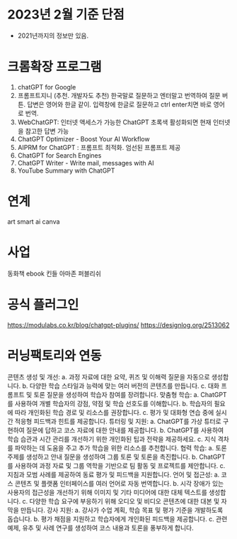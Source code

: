# 2023년 2월 기준 단점
- 2021년까지의 정보만 있음.

# 크롬확장 프로그램
1. chatGPT for Google
2. 프롬프트지니 (추천. 개발자도 추천)
  한국말로 질문하고 엔터말고 번역하여 질문 버튼. 
  답변은 영어와 한글 같이.
  입력창에 한글로 질문하고 ctrl enter치면 바로 영어로 번역.
3. WebChatGPT: 인터넷 액세스가 가능한 ChatGPT
  초록색 활성화되면 현재 인터넷을 참고한 답변 가능
4. ChatGPT Optimizer - Boost Your AI Workflow
4. AIPRM for ChatGPT : 프롬프트 최적화. 엄선된 프롬프트 제공
5. ChatGPT for Search Engines
6. ChatGPT Writer - Write mail, messages with AI
7. YouTube Summary with ChatGPT


# 연계
art smart ai
canva

# 사업
동화책
ebook
킨들 아마존 퍼블리쉬


# 공식 플러그인
https://modulabs.co.kr/blog/chatgpt-plugins/
https://designlog.org/2513062



# 러닝팩토리와 연동
콘텐츠 생성 및 개선:
a. 과정 자료에 대한 요약, 퀴즈 및 이해력 질문을 자동으로 생성합니다.
b. 다양한 학습 스타일과 능력에 맞는 여러 버전의 콘텐츠를 만듭니다.
c. 대화 프롬프트 및 토론 질문을 생성하여 학습자 참여를 장려합니다.
맞춤형 학습:
a. ChatGPT를 사용하여 개별 학습자의 강점, 약점 및 학습 선호도를 이해합니다.
b. 학습자의 필요에 따라 개인화된 학습 경로 및 리소스를 권장합니다.
c. 평가 및 대화형 연습 중에 실시간 적응형 피드백과 힌트를 제공합니다.
튜터링 및 지원:
a. ChatGPT를 가상 튜터로 구현하여 질문에 답하고 코스 자료에 대한 안내를 제공합니다.
b. ChatGPT를 사용하여 학습 습관과 시간 관리를 개선하기 위한 개인화된 팁과 전략을 제공하세요.
c. 지식 격차를 파악하는 데 도움을 주고 추가 학습을 위한 리소스를 추천합니다.
협력 학습:
a. 토론 주제를 생성하고 안내 질문을 생성하여 그룹 토론 및 토론을 촉진합니다.
b. ChatGPT를 사용하여 과정 자료 및 그룹 역학을 기반으로 팀 활동 및 프로젝트를 제안합니다.
c. 지침과 모범 사례를 제공하여 동료 평가 및 피드백을 지원합니다.
언어 및 접근성:
a. 코스 콘텐츠 및 플랫폼 인터페이스를 여러 언어로 자동 번역합니다.
b. 시각 장애가 있는 사용자의 접근성을 개선하기 위해 이미지 및 기타 미디어에 대한 대체 텍스트를 생성합니다.
c. 다양한 학습 요구에 부응하기 위해 오디오 및 비디오 콘텐츠에 대한 대본 및 자막을 만듭니다.
강사 지원:
a. 강사가 수업 계획, 학습 목표 및 평가 기준을 개발하도록 돕습니다.
b. 평가 채점을 지원하고 학습자에게 개인화된 피드백을 제공합니다.
c. 관련 예제, 유추 및 사례 연구를 생성하여 코스 내용과 토론을 풍부하게 합니다.